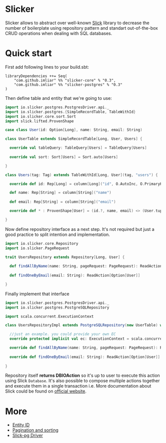 Slicker
======

Slicker allows to abstract over well-known [Slick](http://slick.lightbend.com/) library to decrease the
number of boilerplate using repository pattern and standart out-of-the-box
CRUD operations when dealing with SQL databases.

Quick start
======

First add following lines to your build.sbt:
```
libraryDependencies ++= Seq(
    "com.github.imliar" %% "slicker-core" % "0.3",
    "com.github.imliar" %% "slicker-postgres" % "0.3"
)
```

Then define table and entity that we're going to use:

```scala
import io.slicker.postgres.PostgresDriver.api._
import io.slicker.postgres.{SimpleRecordTable, TableWithId}
import io.slicker.core.sort.Sort
import slick.lifted.ProvenShape

case class User(id: Option[Long], name: String, email: String)

class UserTable extends SimpleRecordTable[Long, User, Users] {

  override val tableQuery: TableQuery[Users] = TableQuery[Users]
  
  override val sort: Sort[Users] = Sort.auto[Users]

}

class Users(tag: Tag) extends TableWithId[Long, User](tag, "users") {

  override def id: Rep[Long] = column[Long]("id", O.AutoInc, O.PrimaryKey)

  def name: Rep[String] = column[String]("name")
  
  def email: Rep[String] = column[String]("email")

  override def * : ProvenShape[User] = (id.?, name, email) <> (User.tupled, User.unapply)

}
```

Now define repository interface as a next step. It's not required but just a good practice
to split intention and implementation.

```scala
import io.slicker.core.Repository
import io.slicker.PageRequest

trait UsersRepository extends Repository[Long, User] {
  
  def findAllByName(name: String, pageRequest: PageRequest): ReadAction[Seq[User]]
  
  def findOneByEmail(email: String): ReadAction[Option[User]]

}
```

Finally implement that interface

```scala
import io.slicker.postgres.PostgresDriver.api._
import io.slicker.postgres.PostgreSQLRepository

import scala.concurrent.ExecutionContext

class UsersRepositoryImpl extends PostgreSQLRepository(new UserTable) with UsersRepository {

  //just an example. you could provide your own EC
  override protected implicit val ec: ExecutionContext = scala.concurrent.ExecutionContext.global

  override def findAllByName(name: String, pageRequest: PageRequest): ReadAction[Seq[User]] = findAllBy((_.name === name), pageRequest)
  
  override def findOneByEmail(email: String): ReadAction[Option[User]] = findOneBy(_.email === email)
  
}
```

Repository itself __returns DBIOAction__ so it's up to user to execute this action using Slick `Database`.
It's also possible to compose multiple actions together and execute them in a single transaction i.e.
More documentation about Slick could be found on [official website](http://slick.lightbend.com/doc/3.1.1/gettingstarted.html#querying).

More
======

* [Entity ID](entity.md)
* [Pagination and sorting](pagerequest.md)
* [Slick-pg Driver](slickpg.md)